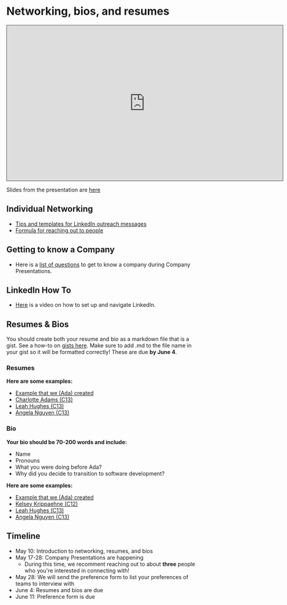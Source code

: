 # Networking, bios, and resumes

<iframe src="https://adaacademy.hosted.panopto.com/Panopto/Pages/Embed.aspx?id=01d2fe6b-180d-4f09-b1c1-ad2401681c3c&autoplay=false&offerviewer=true&showtitle=true&showbrand=false&start=0&interactivity=all" height="405" width="720" style="border: 1px solid #464646;" allowfullscreen allow="autoplay"></iframe>

Slides from the presentation are [here](https://docs.google.com/presentation/d/16HHA4KaofI2GkcR5E6jcL_oHcIZt5_8WfBvj-sm0biM/edit?usp=sharing)

## Individual Networking
- [Tips and templates for LinkedIn outreach messages](https://careersidekick.com/linkedin-cold-message/)
- [Formula for reaching out to people](https://www.linkedin.com/posts/abelcak_networking-and-building-relationships-can-activity-6764544674754650113-guQ9/)


## Getting to know a Company
- Here is a [list of questions](https://docs.google.com/document/d/1-fFpHzi2YiRsgniwDcNGTAnDSc44f_OFLfdg5fRfsQw/edit?usp=sharing) to get to know a company during Company Presentations. 

## LinkedIn How To
- [Here](https://www.loom.com/share/0d4451f440b84b9f8ac86a0742cdca7f) is a video on how to set up and navigate LinkedIn.

## Resumes & Bios

You should create both your resume and bio as a markdown file that is a gist. See a how-to on [gists here](https://docs.github.com/en/github/writing-on-github/creating-gists). Make sure to add .md to the file name in your gist so it will be formatted correctly! These are due **by June 4**.

### Resumes

**Here are some examples:**
- [Example that we (Ada) created](https://gist.github.com/eneiman18/eeeed6c4ed2bd34d8a7b79e74d9868b0)
- [Charlotte Adams (C13)](https://gist.github.com/FreeMonkey19/1dfe5f333567d5fd8b46ff76f2e6be8e)
- [Leah Hughes (C13)](https://gist.github.com/leahwho/a8020d9fe1c0d38f370ddfb595973b23)
- [Angela Nguyen (C13)](https://gist.github.com/angethuy/02c4d4272291e242fe353158836c4de2)

### Bio

**Your bio should be 70-200 words and include:**
- Name
- Pronouns
- What you were doing before Ada?
- Why did you decide to transition to software development?

**Here are some examples:**
- [Example that we (Ada) created](https://gist.github.com/eneiman18/a49d30a55f7a2d30de54c49a0bf05595)
- [Kelsey Krippaehne (C12)](https://gist.github.com/kelsk/3c536671621382f7f80cb5d621890a65)
- [Leah Hughes (C13)](https://gist.github.com/leahwho/adfe8e05b4ca7c528990db7ba5912c17)
- [Angela Nguyen (C13)](https://gist.github.com/angethuy/6fbd05217394ce8ab9c15aeb9ffa54ca)

## Timeline

- May 10: Introduction to networking, resumes, and bios
- May 17-28: Company Presentations are happening
  - During this time, we recomment reaching out to about **three** people who you're interested in connecting with!
- May 28: We will send the preference form to list your preferences of teams to interview with
- June 4: Resumes and bios are due
- June 11: Preference form is due

